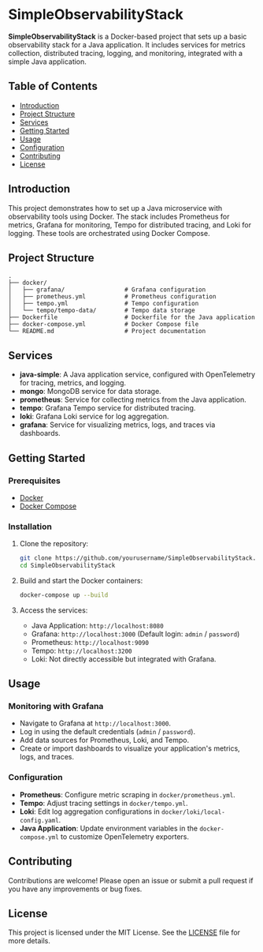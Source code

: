 # SimpleObservabilityStack

**SimpleObservabilityStack** is a Docker-based project that sets up a basic observability stack for a Java application. It includes services for metrics collection, distributed tracing, logging, and monitoring, integrated with a simple Java application.

## Table of Contents

- [Introduction](#introduction)
- [Project Structure](#project-structure)
- [Services](#services)
- [Getting Started](#getting-started)
- [Usage](#usage)
- [Configuration](#configuration)
- [Contributing](#contributing)
- [License](#license)

## Introduction

This project demonstrates how to set up a Java microservice with observability tools using Docker. The stack includes Prometheus for metrics, Grafana for monitoring, Tempo for distributed tracing, and Loki for logging. These tools are orchestrated using Docker Compose.

## Project Structure

```
.
├── docker/
│   ├── grafana/                 # Grafana configuration
│   ├── prometheus.yml           # Prometheus configuration
│   ├── tempo.yml                # Tempo configuration
│   └── tempo/tempo-data/        # Tempo data storage
├── Dockerfile                   # Dockerfile for the Java application
├── docker-compose.yml           # Docker Compose file
└── README.md                    # Project documentation
```

## Services

- **java-simple**: A Java application service, configured with OpenTelemetry for tracing, metrics, and logging.
- **mongo**: MongoDB service for data storage.
- **prometheus**: Service for collecting metrics from the Java application.
- **tempo**: Grafana Tempo service for distributed tracing.
- **loki**: Grafana Loki service for log aggregation.
- **grafana**: Service for visualizing metrics, logs, and traces via dashboards.

## Getting Started

### Prerequisites

- [Docker](https://docs.docker.com/get-docker/)
- [Docker Compose](https://docs.docker.com/compose/install/)

### Installation

1. Clone the repository:
   ```bash
   git clone https://github.com/yourusername/SimpleObservabilityStack.git
   cd SimpleObservabilityStack
   ```

2. Build and start the Docker containers:
   ```bash
   docker-compose up --build
   ```

3. Access the services:
   - Java Application: `http://localhost:8080`
   - Grafana: `http://localhost:3000` (Default login: `admin` / `password`)
   - Prometheus: `http://localhost:9090`
   - Tempo: `http://localhost:3200`
   - Loki: Not directly accessible but integrated with Grafana.

## Usage

### Monitoring with Grafana

- Navigate to Grafana at `http://localhost:3000`.
- Log in using the default credentials (`admin` / `password`).
- Add data sources for Prometheus, Loki, and Tempo.
- Create or import dashboards to visualize your application's metrics, logs, and traces.

### Configuration

- **Prometheus**: Configure metric scraping in `docker/prometheus.yml`.
- **Tempo**: Adjust tracing settings in `docker/tempo.yml`.
- **Loki**: Edit log aggregation configurations in `docker/loki/local-config.yaml`.
- **Java Application**: Update environment variables in the `docker-compose.yml` to customize OpenTelemetry exporters.

## Contributing

Contributions are welcome! Please open an issue or submit a pull request if you have any improvements or bug fixes.

## License

This project is licensed under the MIT License. See the [LICENSE](LICENSE) file for more details.
